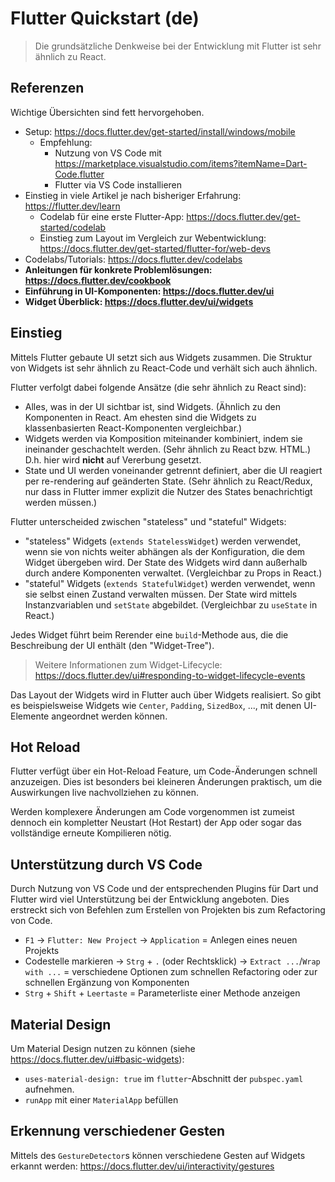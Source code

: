 # Flutter Quickstart (de)

> Die grundsätzliche Denkweise bei der Entwicklung mit Flutter ist sehr ähnlich zu React.

## Referenzen

Wichtige Übersichten sind fett hervorgehoben.

- Setup: https://docs.flutter.dev/get-started/install/windows/mobile
  - Empfehlung:
    - Nutzung von VS Code mit https://marketplace.visualstudio.com/items?itemName=Dart-Code.flutter
    - Flutter via VS Code installieren
- Einstieg in viele Artikel je nach bisheriger Erfahrung: https://flutter.dev/learn
  - Codelab für eine erste Flutter-App: https://docs.flutter.dev/get-started/codelab
  - Einstieg zum Layout im Vergleich zur Webentwicklung: https://docs.flutter.dev/get-started/flutter-for/web-devs
- Codelabs/Tutorials: https://docs.flutter.dev/codelabs
- **Anleitungen für konkrete Problemlösungen: https://docs.flutter.dev/cookbook**
- **Einführung in UI-Komponenten: https://docs.flutter.dev/ui**
- **Widget Überblick: https://docs.flutter.dev/ui/widgets**

## Einstieg

Mittels Flutter gebaute UI setzt sich aus Widgets zusammen. Die Struktur von Widgets ist sehr ähnlich zu React-Code und verhält sich auch ähnlich.

Flutter verfolgt dabei folgende Ansätze (die sehr ähnlich zu React sind):

- Alles, was in der UI sichtbar ist, sind Widgets. (Ähnlich zu den Komponenten in React. Am ehesten sind die Widgets zu klassenbasierten React-Komponenten vergleichbar.)
- Widgets werden via Komposition miteinander kombiniert, indem sie ineinander geschachtelt werden. (Sehr ähnlich zu React bzw. HTML.) D.h. hier wird **nicht** auf Vererbung gesetzt.
- State und UI werden voneinander getrennt definiert, aber die UI reagiert per re-rendering auf geänderten State. (Sehr ähnlich zu React/Redux, nur dass in Flutter immer explizit die Nutzer des States benachrichtigt werden müssen.)

Flutter unterscheided zwischen "stateless" und "stateful" Widgets:

- "stateless" Widgets (`extends StatelessWidget`) werden verwendet, wenn sie von nichts weiter abhängen als der Konfiguration, die dem Widget übergeben wird. Der State des Widgets wird dann außerhalb durch andere Komponenten verwaltet. (Vergleichbar zu Props in React.)
- "stateful" Widgets (`extends StatefulWidget`) werden verwendet, wenn sie selbst einen Zustand verwalten müssen. Der State wird mittels Instanzvariablen und `setState` abgebildet. (Vergleichbar zu `useState` in React.)

Jedes Widget führt beim Rerender eine `build`-Methode aus, die die Beschreibung der UI enthält (den "Widget-Tree").

> Weitere Informationen zum Widget-Lifecycle: https://docs.flutter.dev/ui#responding-to-widget-lifecycle-events

Das Layout der Widgets wird in Flutter auch über Widgets realisiert. So gibt es beispielsweise Widgets wie `Center`, `Padding`, `SizedBox`, ..., mit denen UI-Elemente angeordnet werden können.

## Hot Reload

Flutter verfügt über ein Hot-Reload Feature, um Code-Änderungen schnell anzuzeigen. Dies ist besonders bei kleineren Änderungen praktisch, um die Auswirkungen live nachvollziehen zu können.

Werden komplexere Änderungen am Code vorgenommen ist zumeist dennoch ein kompletter Neustart (Hot Restart) der App oder sogar das vollständige erneute Kompilieren nötig.

## Unterstützung durch VS Code

Durch Nutzung von VS Code und der entsprechenden Plugins für Dart und Flutter wird viel Unterstützung bei der Entwicklung angeboten. Dies erstreckt sich von Befehlen zum Erstellen von Projekten bis zum Refactoring von Code.

- `F1` -> `Flutter: New Project` -> `Application` = Anlegen eines neuen Projekts
- Codestelle markieren -> `Strg` + `.` (oder Rechtsklick) -> `Extract ...`/`Wrap with ...` = verschiedene Optionen zum schnellen Refactoring oder zur schnellen Ergänzung von Komponenten
- `Strg` + `Shift` + `Leertaste` =  Parameterliste einer Methode anzeigen

## Material Design

Um Material Design nutzen zu können (siehe https://docs.flutter.dev/ui#basic-widgets):

- `uses-material-design: true` im `flutter`-Abschnitt der `pubspec.yaml` aufnehmen.
- `runApp` mit einer `MaterialApp` befüllen

## Erkennung verschiedener Gesten

Mittels des `GestureDetector`s können verschiedene Gesten auf Widgets erkannt werden: https://docs.flutter.dev/ui/interactivity/gestures
